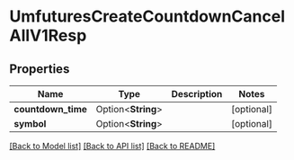 # UmfuturesCreateCountdownCancelAllV1Resp

## Properties

Name | Type | Description | Notes
------------ | ------------- | ------------- | -------------
**countdown_time** | Option<**String**> |  | [optional]
**symbol** | Option<**String**> |  | [optional]

[[Back to Model list]](../README.md#documentation-for-models) [[Back to API list]](../README.md#documentation-for-api-endpoints) [[Back to README]](../README.md)


